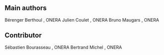 Main authors
------------

Bérenger Berthoul <Berenger dot Berthoul at onera dot fr>, ONERA
Julien Coulet <Julien dot Coulet at onera dot fr>, ONERA
Bruno Maugars <Bruno dot Maugars at onera dot fr>, ONERA


Contributor
-----------
Sébastien Bourasseau <Sebastien dot Bourasseau at onera dot fr>, ONERA
Bertrand Michel <Bertrand dot Michel at onera dot fr>, ONERA
